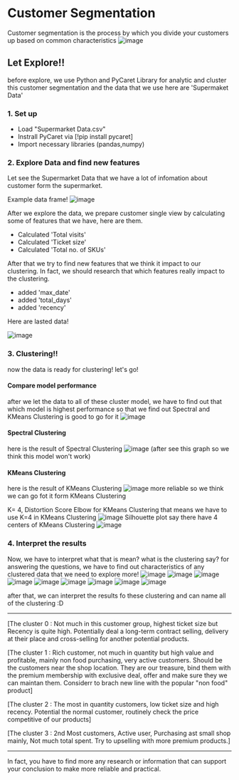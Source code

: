# Customer Segmentation
Customer segmentation is the process by which you divide your customers up based on common characteristics
![image](https://user-images.githubusercontent.com/95345008/147415999-30f34133-e53a-4615-9c9b-1a3ec8e12405.png)

## Let Explore!!
before explore, we use Python and PyCaret Library for analytic and cluster this customer segmentation and the data that we use here are 'Supermaket Data'


### 1. Set up
- Load "Supermarket Data.csv" 
- Instrall PyCaret via [!pip install pycaret]
- Import necessary libraries (pandas,numpy)

### 2. Explore Data and find new features
Let see the Supermarket Data that we have a lot of infomation about customer form the supermarket.

Example data frame!
![image](https://user-images.githubusercontent.com/95345008/147416153-abf7df40-4040-4c34-9192-cca66c7a6e82.png)
 
After we explore the data, we prepare customer single view by calculating some of features that we have, here are them.

- Calculated 'Total visits' 
- Calculated 'Ticket size'
- Calculated 'Total no. of SKUs'

After that we try to find new features that we think it impact to our clustering. In fact, we should research that which features really impact to the clustering.
- added 'max_date'
- added 'total_days'
- added 'recency'

Here are lasted data!

![image](https://user-images.githubusercontent.com/95345008/147416215-9f078455-4a78-4abd-9c31-927f3f50c6f0.png)


### 3. Clustering!!
now the data is ready for clustering! let's go!
#### Compare model performance
after we let the data to all of these cluster model, we have to find out that which model is highest performance
so that we find out Spectral and KMeans Clustering is good to go for it
![image](https://user-images.githubusercontent.com/95345008/147416293-9618939d-9c29-4bfb-ab6f-dc8bcc81b698.png)

#### Spectral Clustering 
here is the result of Spectral Clustering
![image](https://user-images.githubusercontent.com/95345008/147416300-e69e562c-c002-4a52-a7b4-1a53dd44434e.png)
(after see this graph so we think this model won't work)

#### KMeans Clustering
here is the result of KMeans Clustering
![image](https://user-images.githubusercontent.com/95345008/147416322-f6b141ad-8f03-4d27-a6d8-dee2c1c669c5.png)
more reliable so we think we can go fot it form KMeans Clustering

K= 4, Distortion Score Elbow for KMeans Clustering
that means we have to use K=4 in KMeans Clustering
![image](https://user-images.githubusercontent.com/95345008/147416360-3c195a9a-87f0-4b4c-bcd8-67b86656fe3b.png)
Silhouette plot say there have 4 centers of KMeans Clustering
![image](https://user-images.githubusercontent.com/95345008/147416364-d32e0142-e26a-4e58-920a-2201b6f56de9.png)

### 4. Interpret the results
Now, we have to interpret what that is mean? what is the clustering say?
for answering the questions, we have to find out characteristics of any clustered data that we need to explore more!
![image](https://user-images.githubusercontent.com/95345008/147416407-f450b26e-d733-4882-ba0d-65be79e85f9c.png)
![image](https://user-images.githubusercontent.com/95345008/147416410-878c9427-deb6-4813-acc6-580268f0631b.png)
![image](https://user-images.githubusercontent.com/95345008/147416414-ede12c69-4fae-4fdc-8225-260c167f8185.png)
![image](https://user-images.githubusercontent.com/95345008/147416416-3cd153cd-147d-46a7-91f4-860d3f285fc7.png)
![image](https://user-images.githubusercontent.com/95345008/147416421-1f1aa39f-1634-4295-a364-82292e655075.png)
![image](https://user-images.githubusercontent.com/95345008/147416422-e57287e4-ac43-4b95-8711-644f88bac8be.png)
![image](https://user-images.githubusercontent.com/95345008/147416432-65dd29c4-f619-48cd-b1a9-c4e3114fd1e6.png)
![image](https://user-images.githubusercontent.com/95345008/147416435-6e694785-e1ac-4dfd-9349-3e835f54a41a.png)
![image](https://user-images.githubusercontent.com/95345008/147416441-d0420498-62cd-4b43-9a16-dbfd2e9ae87f.png)

after that, we can interpret the results fo these clustering and can name all of the clustering :D

----------------------------------------------------------------------
[The cluster 0 : Not much in this customer group, highest ticket size but Recency is quite high. Potentially deal a long-term contract selling, delivery at their place and cross-selling for another potential products.

[The cluster 1 : Rich customer, not much in quantity but high value and profitable, mainly non food purchasing, very active customers. Should be the customers near the shop location. They are our treasure, bind them with the premium membership with exclusive deal, offer and make sure they we can maintan them. Considerr to brach new line with the popular "non food" product]

[The cluster 2 : The most in quantity customers, low ticket size and high recency. Potential the normal customer, routinely check the price competitive of our products]

[The cluster 3 : 2nd Most customers, Active user, Purchasing ast small shop mainly, Not much total spent. Try to upselling with more premium products.]

----------------------------------------------------------------------

In fact, you have to find more any research or information that can support your conclusion to make more reliable and practical.
